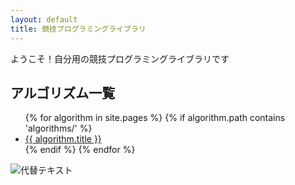 ```yaml
---
layout: default
title: 競技プログラミングライブラリ
---
```


ようこそ！自分用の競技プログラミングライブラリです

## アルゴリズム一覧

<ul>
  {% for algorithm in site.pages %}
    {% if algorithm.path contains 'algorithms/' %}
      <li><a href="{{ algorithm.url | relative_url }}">{{ algorithm.title }}</a></li>
    {% endif %}
  {% endfor %}
</ul>


<img src="{{ site.baseurl }}/assets/images/IMG_1570.JPG" alt="代替テキスト" />

